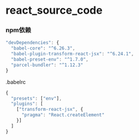 <!--
 * @Author: your name
 * @Date: 2021-09-29 17:32:37
 * @LastEditTime: 2021-09-29 17:34:17
 * @LastEditors: your name
 * @Description: In User Settings Edit
 * @FilePath: /react-parcel/README.md
-->
# react_source_code

### npm依赖

```js
"devDependencies": {
  "babel-core": "^6.26.3",
  "babel-plugin-transform-react-jsx": "^6.24.1",
  "babel-preset-env": "^1.7.0",
  "parcel-bundler": "^1.12.3"
}
```
.babelrc

```js
{
  "presets": ["env"],
  "plugins": [
    ["transform-react-jsx", {
      "pragma": "React.createElement"
    }]
  ]
}
```